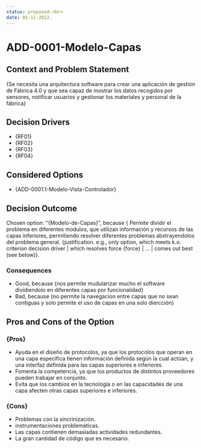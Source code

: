 ```yaml
---
status: proposed.<br>
date: 05-11-2022.
---
```

# ADD-0001-Modelo-Capas

## Context and Problem Statement

{Se necesita una arquitectura software para crear una aplicación de gestión de Fábrica 4.0 y que sea capaz de mostrar los datos recogidos por sensores, notificar usuarios y gestionar los materiales y personal de la fábrica}

<!-- This is an optional element. Feel free to remove. -->
## Decision Drivers

* {RF01}
* {RF02}
* {RF03}
* {RF04}

## Considered Options

* {ADD-0001.1-Modelo-Vista-Controlador}


## Decision Outcome

Chosen option: "{Modelo-de-Capas}", because { Permite dividir el problema en diferentes modulos, que utilizan información y recursos de las capas inferiores, permitiendo resolver diferentes problemas abstrayendolos del problema general.
{justification. e.g., only option, which meets k.o. criterion decision driver | which resolves force {force} | … | comes out best (see below)}.

<!-- This is an optional element. Feel free to remove. -->
### Consequences

* Good, because {nos permite mudularizar mucho el software dividiendolo en diferentes capas por funcionalidad}
* Bad, because {no permite la navegacion entre capas que no sean contiguas y solo permite el uso de capas en una solo diercción}

<!-- This is an optional element. Feel free to remove. -->
## Pros and Cons of the Option

### {Pros}

* Ayuda en el diseño de protocolos, ya que los protocolos que operan en una capa específica tienen información definida según la cual actúan, y una interfaz definida para las capas superiores e inferiores.
* Fomenta la competencia, ya que los productos de distintos proveedores pueden trabajar en conjunto.
* Evita que los cambios en la tecnología o en las capacidades de una capa afecten otras capas superiores e inferiores.

### {Cons}

* Problemas con la sincrinización.
* instrumentaciones problemáticas.
* Las capas contienen demasiadas actividades redundantes.
* La gran cantidad de código que es necesario.
